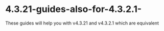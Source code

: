 # 4.3.21-guides-also-for-4.3.2.1-
These guides will help you with v4.3.21 and v4.3.2.1 which are equivalent
